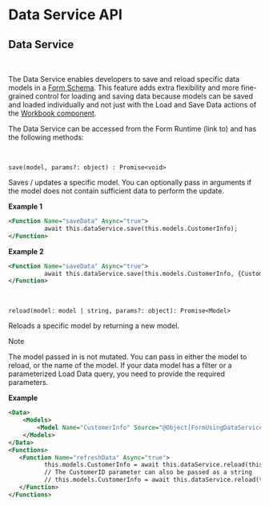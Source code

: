 
# Data Service API

## Data Service

<br/>

The Data Service enables developers to save and reload specific data models in a [Form Schema](../../formschemas.md). This feature adds extra flexibility and more fine-grained control for loading and saving data because models can be saved and loaded individually and not just with the Load and Save Data actions of the [Workbook component](../../../workbooks/components.md).

The Data Service can be accessed from the Form Runtime (link to) and has the following methods:

<br/>

`save(model, params?: object) : Promise<void>`

Saves / updates a specific model. You can optionally pass in arguments if the model does not contain sufficient data to perform the update.

**Example 1**

```xml
<Function Name="saveData" Async="true">
          await this.dataService.save(this.models.CustomerInfo);
</Function>
```

**Example 2**

```xml
<Function Name="saveData" Async="true">
          await this.dataService.save(this.models.CustomerInfo, {CustomerID: "foo"});
</Function>
```

<br/>

`reload(model: model | string, params?: object): Promise<Model>`

Reloads a specific model by returning a new model. 

> [!NOTE]
> The model passed in is not mutated. You can pass in either the model to reload, or the name of the model. If your data model has a filter or a parameterized Load Data query, you need to provide the required parameters.

**Example**

```xml
<Data>
    <Models>
        <Model Name="CustomerInfo" Source="@Object[FormUsingDataService_Table].DbObjectName" Fields="CustomerID,CustomerName,ProductID" Filter="CustomerID = @CustomerID" />
    </Models>
</Data>
<Functions>
   <Function Name="refreshData" Async="true">
          this.models.CustomerInfo = await this.dataService.reload(this.models.CustomerInfo, {CustomerID : this.models.CustomerInfo.CustomerID});
          // The CustomerID parameter can also be passed as a string
          // this.models.CustomerInfo = await this.dataService.reload(this.models.CustomerInfo, {"@CustomerID" : this.models.CustomerInfo.CustomerID});
   </Function>
</Functions>
```
